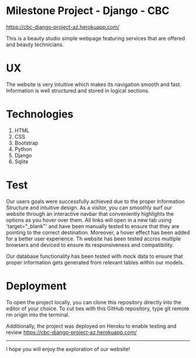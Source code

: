 # Milestone Project - Django - CBC

https://cbc-django-project-az.herokuapp.com/

This is a beauty studio simple webpage featuring services that are offered and beauty technicians.

# UX

The website is very intuitive which makes its navigation smooth and fast. Information is well structured and stored in logical sections.

# Technologies

1. HTML
2. CSS
3. Bootstrap
4. Python
5. Django
6. Sqlite


# Test

Our users goals were successfully achieved due to the proper Information Structure and intuitive design. As a visitor, you can smoothly surf our website through an interactive navbar that conveniently highlights the options as you hover over them.
All links will open in a new tab using 'target="_blank"' and have been manually tested to ensure that they are pointing to the correct destination. Moreover, a hover effect has been added for a better user experience.
Th website has been tested accros multiple browsers and deviced to ensure its responsiveness and compatibility.

Our database functionality has been tested with mock data to ensure that proper information gets generated from relevant tables within our models.

# Deployment

To open the project locally, you can clone this repository directly into the editor of your choice. To cut ties with this GitHub repository, type git remote rm origin into the terminal.

Additionally, the project was deployed on Heroku to enable testing and review https://cbc-django-project-az.herokuapp.com/

<hr>

I hope you will enjoy the exploration of our website!
